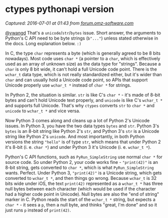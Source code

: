 # ctypes pythonapi version

_Captured: 2016-07-01 at 01:43 from [forum.omz-software.com](https://forum.omz-software.com/topic/3288/ctypes-pythonapi-version/4)_

[@ywangd](https://forum.omz-software.com/user/ywangd) That's a `unicode`/`str`/`bytes` issue. Short answer, the arguments to Python's C API need to be byte strings (`b"..."`) unless stated otherwise in the docs. Long explanation below. `:)`

In C, the type `char` represents a byte (which is generally agreed to be 8 bits nowadays). Most code uses `char *` (a pointer to a `char`, which is effectively used as an array of unknown size) as the data type for "strings". Because a `char` is only 8 bit wide, it can't hold a full Unicode code point. There is the `wchar_t` data type, which is not really standardized either, but it's wider than `char` and can usually hold a Unicode code point, so APIs that support Unicode properly use `wchar_t *` instead of `char *` for strings.

In Python 2, the situation is similar. `str` is like C's `char *` \- it's made of 8-bit bytes and can't hold Unicode text properly, and `unicode` is like C's `wchar_t *` and supports full Unicode. That's why `ctypes` converts `str` to `char *` and `unicode` to `wchar_t *` and vice versa.

Now Python 3 comes along and cleans up a lot of Python 2's Unicode issues. In Python 3, you have the two data types `bytes` and `str`. Python 3's `bytes` is an 8-bit string like Python 2's `str`, and Python 3's `str` is a Unicode string like Python 2's `unicode`. And most importantly, in both Python versions the string `"hello"` is of type `str`, which means that under Python 2 it's 8-bit (i. e. `char *`) and under Python 3 it's Unicode (i. e. `wchar_t *`).

Python's C API functions, such as `PyRun_SimpleString` use normal `char *` for source code. So under Python 2, your code works fine - `"print(42)"` is an 8-bit string, gets converted to `char *`, which is what `PyRun_SimpleString` wants. Perfect. Under Python 3, `"print(42)"` is a Unicode string, which gets converted to `wchar_t *`, and then things go wrong. Because `wchar_t` is 32 bits wide under iOS, the text `print(42)` represented as a `wchar_t *` has three null bytes between each character (which would be used if the character had a higher code point in Unicode). Null bytes are also the "end of string" marker in C. Python reads the start of the `wchar_t *` string, but expects a `char *` \- it sees a `p`, then a null byte, and thinks "great, I'm done" and so it just runs `p` instead of `print(42)`.
